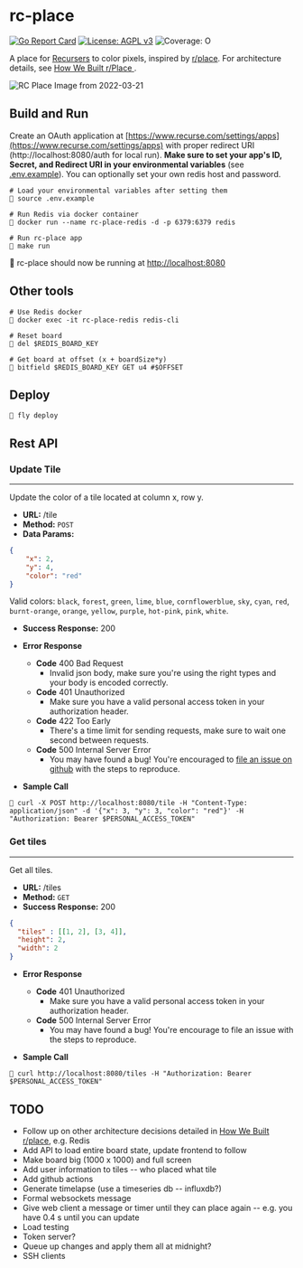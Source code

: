 # rc-place
[![Go Report Card](https://goreportcard.com/badge/github.com/jobin212/rc-place)](https://goreportcard.com/report/github.com/jobin212/rc-place) [![License: AGPL v3](https://img.shields.io/badge/License-AGPL_v3-blue.svg)](https://www.gnu.org/licenses/agpl-3.0) ![Coverage: O](https://img.shields.io/badge/coverage-200%25-red)



A place for [Recursers](https://www.recurse.com) to color pixels, inspired by
[r/place](https://www.reddit.com/r/place/). For architecture details, see [How We Built r/Place
](https://www.redditinc.com/blog/how-we-built-rplace).

![RC Place Image from 2022-03-21](docs/rc-place-2022-03-21.png)

## Build and Run
Create an OAuth application at [https://www.recurse.com/settings/apps](https://www.recurse.com/settings/apps) with proper redirect URI (http://localhost:8080/auth for local run).
**Make sure to set your app's ID, Secret, and Redirect URI in your environmental variables** (see [.env.example](.env.example)). You can optionally set your own redis host and password.

```shell
# Load your environmental variables after setting them
🎨 source .env.example

# Run Redis via docker container
🎨 docker run --name rc-place-redis -d -p 6379:6379 redis

# Run rc-place app
🎨 make run
```
🎉 rc-place should now be running at [http://localhost:8080](http://localhost:8080)

## Other tools

```shell
# Use Redis docker
🎨 docker exec -it rc-place-redis redis-cli

# Reset board
🎨 del $REDIS_BOARD_KEY 

# Get board at offset (x + boardSize*y)
🎨 bitfield $REDIS_BOARD_KEY GET u4 #$OFFSET
```

## Deploy
```shell
🎨 fly deploy
```

## Rest API

### Update Tile
----
Update the color of a tile located at column x, row y.
* **URL:** /tile
* **Method:** `POST`
* **Data Params:**
```json
{
    "x": 2,
    "y": 4,
    "color": "red"
}
```
Valid colors: `black`, `forest`, `green`, `lime`, `blue`, `cornflowerblue`, `sky`, `cyan`, `red`, `burnt-orange`, `orange`, `yellow`, `purple`, `hot-pink`, `pink`, `white`.

* **Success Response:** 200
* **Error Response**
  * **Code** 400 Bad Request <br />
    * Invalid json body, make sure you're using the right types and your body is encoded correctly.
  * **Code** 401 Unauthorized <br />
    * Make sure you have a valid personal access token in your authorization header.
  * **Code** 422 Too Early <br />
    * There's a time limit for sending requests, make sure to wait one second between requests.
  * **Code** 500 Internal Server Error <br />
    * You may have found a bug! You're encouraged to [file an issue on github](https://github.com/jobin212/rc-place/issues/new) with the steps to reproduce.

* **Sample Call**
```shell
🎨 curl -X POST http://localhost:8080/tile -H "Content-Type: application/json" -d '{"x": 3, "y": 3, "color": "red"}' -H "Authorization: Bearer $PERSONAL_ACCESS_TOKEN"
```

### Get tiles
----
Get all tiles.
* **URL:** /tiles
* **Method:** `GET`
* **Success Response:** 200
```json 
{
  "tiles" : [[1, 2], [3, 4]],
  "height": 2,
  "width": 2
}
```
* **Error Response**
  * **Code** 401 Unauthorized <br />
    * Make sure you have a valid personal access token in your authorization header.
  * **Code** 500 Internal Server Error <br />
    * You may have found a bug! You're encourage to file an issue with the steps to reproduce.

* **Sample Call**
```shell
🎨 curl http://localhost:8080/tiles -H "Authorization: Bearer $PERSONAL_ACCESS_TOKEN"
```





## TODO
- Follow up on other architecture decisions detailed in [How We Built r/place](https://www.redditinc.com/blog/how-we-built-rplace), e.g. Redis
- Add API to load entire board state, update frontend to follow
- Make board big (1000 x 1000) and full screen
- Add user information to tiles -- who placed what tile
- Add github actions
- Generate timelapse (use a timeseries db -- influxdb?)
- Formal websockets message
- Give web client a message or timer until they can place again -- e.g. you have 0.4 s until you can update
- Load testing
- Token server?
- Queue up changes and apply them all at midnight?
- SSH clients
